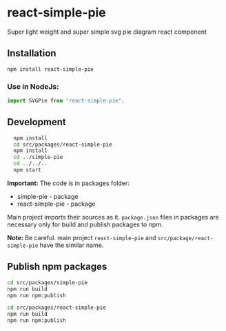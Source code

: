 # react-simple-pie

Super light weight and super simple svg pie diagram react component

## Installation

```shell
npm install react-simple-pie
```

### Use in NodeJs:

```js
import SVGPie from "react-simple-pie";
```

## Development
```bash
  npm install
  cd src/packages/react-simple-pie
  npm install
  cd ../simple-pie
  cd ../../..
  npm start
```

**Important:** The code is in packages folder:
* simple-pie - package
* react-simple-pie - package

Main project imports their sources as it.
`package.json` files in packages are necessary only for build and publish packages to npm.

**Note:** Be careful. main project `react-simple-pie` and `src/package/react-simple-pie` have the similar name.

## Publish npm packages

```bash
cd src/packages/simple-pie
npm run build
npm run npm:publish
```

```bash
cd src/packages/react-simple-pie
npm run build
npm run npm:publish
```
